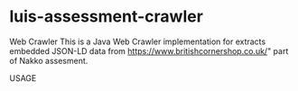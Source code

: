 # luis-assessment-crawler
Web Crawler
This is a Java Web Crawler implementation for extracts embedded JSON-LD data from https://www.britishcornershop.co.uk/" part of Nakko assesment.

USAGE
